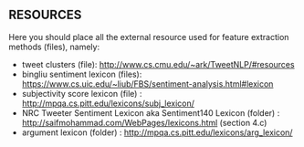 ## RESOURCES

Here you should place all the external resource used for feature extraction methods (files), namely:

- tweet clusters (file): http://www.cs.cmu.edu/~ark/TweetNLP/#resources
- bingliu sentiment lexicon (files): https://www.cs.uic.edu/~liub/FBS/sentiment-analysis.html#lexicon
- subjectivity score lexicon (file) : http://mpqa.cs.pitt.edu/lexicons/subj_lexicon/
- NRC Tweeter Sentiment Lexicon aka Sentiment140 Lexicon (folder) : http://saifmohammad.com/WebPages/lexicons.html (section 4.c)
- argument lexicon (folder) : http://mpqa.cs.pitt.edu/lexicons/arg_lexicon/
